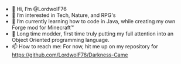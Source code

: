 - 👋 Hi, I’m @LordwolF76
- 👀 I’m interested in Tech, Nature, and RPG's
- 🌱 I’m currently learning how to code in Java, while creating my own Forge mod for Minecraft™
- 💞️ Long time modder, first time truly putting my full attention into an Object Oriented programming language.
- 📫 How to reach me:   For now, hit me up on my repository for https://github.com/LordwolF76/Darkness-Came

<!---
LordwolF76/LordwolF76 is a ✨ special ✨ repository because its `README.md` (this file) appears on your GitHub profile.
You can click the Preview link to take a look at your changes.
--->
